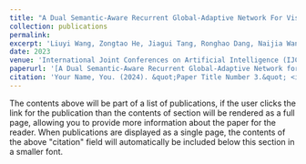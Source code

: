 ```yaml
---
title: "A Dual Semantic-Aware Recurrent Global-Adaptive Network For Vision-and-Language Navigation"
collection: publications
permalink: 
excerpt: 'Liuyi Wang, Zongtao He, Jiagui Tang, Ronghao Dang, Naijia Wang, Chengju Liu, Qijun Che'
date: 2023
venue: 'International Joint Conferences on Artificial Intelligence (IJCAI)'
paperurl: '[A Dual Semantic-Aware Recurrent Global-Adaptive Network for Vision-and-Language Navigation](https://www.ijcai.org/proceedings/2023/164)'
citation: 'Your Name, You. (2024). &quot;Paper Title Number 3.&quot; <i>GitHub Journal of Bugs</i>. 1(3).'
---
```


The contents above will be part of a list of publications, if the user clicks the link for the publication than the contents of section will be rendered as a full page, allowing you to provide more information about the paper for the reader. When publications are displayed as a single page, the contents of the above "citation" field will automatically be included below this section in a smaller font.
